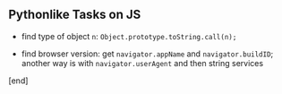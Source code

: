 ## Pythonlike Tasks on JS

 * find type of object `n`: `Object.prototype.toString.call(n);`
 
 * find browser version: get `navigator.appName` and `navigator.buildID`; another way is with `navigator.userAgent` and then string services

[end]
